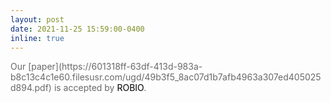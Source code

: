 ```yaml
---
layout: post
date: 2021-11-25 15:59:00-0400
inline: true
---
```

<span style="color:dimgray">
Our [paper](https://601318ff-63df-413d-983a-b8c13c4c1e60.filesusr.com/ugd/49b3f5_8ac07d1b7afb4963a307ed405025d894.pdf) is accepted by <span style="color:black">ROBIO</span>.
</span>

